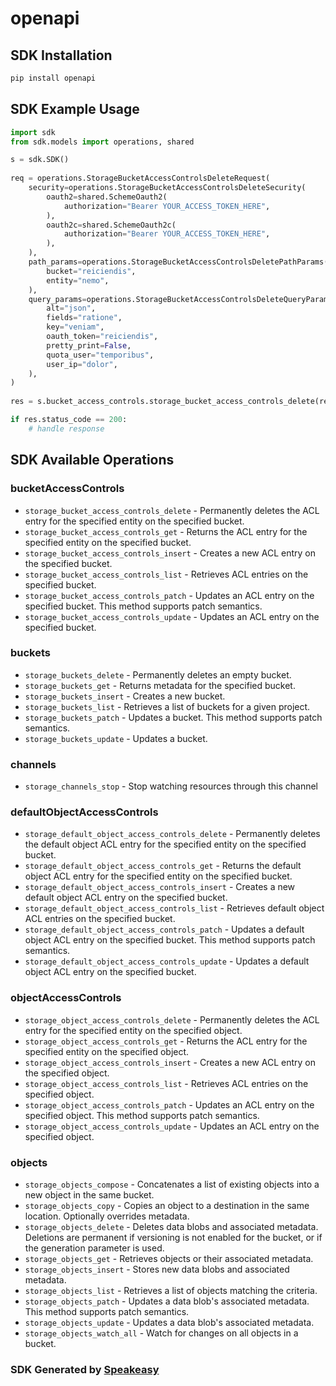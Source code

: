 # openapi

<!-- Start SDK Installation -->
## SDK Installation

```bash
pip install openapi
```
<!-- End SDK Installation -->

## SDK Example Usage
<!-- Start SDK Example Usage -->
```python
import sdk
from sdk.models import operations, shared

s = sdk.SDK()
    
req = operations.StorageBucketAccessControlsDeleteRequest(
    security=operations.StorageBucketAccessControlsDeleteSecurity(
        oauth2=shared.SchemeOauth2(
            authorization="Bearer YOUR_ACCESS_TOKEN_HERE",
        ),
        oauth2c=shared.SchemeOauth2c(
            authorization="Bearer YOUR_ACCESS_TOKEN_HERE",
        ),
    ),
    path_params=operations.StorageBucketAccessControlsDeletePathParams(
        bucket="reiciendis",
        entity="nemo",
    ),
    query_params=operations.StorageBucketAccessControlsDeleteQueryParams(
        alt="json",
        fields="ratione",
        key="veniam",
        oauth_token="reiciendis",
        pretty_print=False,
        quota_user="temporibus",
        user_ip="dolor",
    ),
)
    
res = s.bucket_access_controls.storage_bucket_access_controls_delete(req)

if res.status_code == 200:
    # handle response
```
<!-- End SDK Example Usage -->

<!-- Start SDK Available Operations -->
## SDK Available Operations

### bucketAccessControls

* `storage_bucket_access_controls_delete` - Permanently deletes the ACL entry for the specified entity on the specified bucket.
* `storage_bucket_access_controls_get` - Returns the ACL entry for the specified entity on the specified bucket.
* `storage_bucket_access_controls_insert` - Creates a new ACL entry on the specified bucket.
* `storage_bucket_access_controls_list` - Retrieves ACL entries on the specified bucket.
* `storage_bucket_access_controls_patch` - Updates an ACL entry on the specified bucket. This method supports patch semantics.
* `storage_bucket_access_controls_update` - Updates an ACL entry on the specified bucket.

### buckets

* `storage_buckets_delete` - Permanently deletes an empty bucket.
* `storage_buckets_get` - Returns metadata for the specified bucket.
* `storage_buckets_insert` - Creates a new bucket.
* `storage_buckets_list` - Retrieves a list of buckets for a given project.
* `storage_buckets_patch` - Updates a bucket. This method supports patch semantics.
* `storage_buckets_update` - Updates a bucket.

### channels

* `storage_channels_stop` - Stop watching resources through this channel

### defaultObjectAccessControls

* `storage_default_object_access_controls_delete` - Permanently deletes the default object ACL entry for the specified entity on the specified bucket.
* `storage_default_object_access_controls_get` - Returns the default object ACL entry for the specified entity on the specified bucket.
* `storage_default_object_access_controls_insert` - Creates a new default object ACL entry on the specified bucket.
* `storage_default_object_access_controls_list` - Retrieves default object ACL entries on the specified bucket.
* `storage_default_object_access_controls_patch` - Updates a default object ACL entry on the specified bucket. This method supports patch semantics.
* `storage_default_object_access_controls_update` - Updates a default object ACL entry on the specified bucket.

### objectAccessControls

* `storage_object_access_controls_delete` - Permanently deletes the ACL entry for the specified entity on the specified object.
* `storage_object_access_controls_get` - Returns the ACL entry for the specified entity on the specified object.
* `storage_object_access_controls_insert` - Creates a new ACL entry on the specified object.
* `storage_object_access_controls_list` - Retrieves ACL entries on the specified object.
* `storage_object_access_controls_patch` - Updates an ACL entry on the specified object. This method supports patch semantics.
* `storage_object_access_controls_update` - Updates an ACL entry on the specified object.

### objects

* `storage_objects_compose` - Concatenates a list of existing objects into a new object in the same bucket.
* `storage_objects_copy` - Copies an object to a destination in the same location. Optionally overrides metadata.
* `storage_objects_delete` - Deletes data blobs and associated metadata. Deletions are permanent if versioning is not enabled for the bucket, or if the generation parameter is used.
* `storage_objects_get` - Retrieves objects or their associated metadata.
* `storage_objects_insert` - Stores new data blobs and associated metadata.
* `storage_objects_list` - Retrieves a list of objects matching the criteria.
* `storage_objects_patch` - Updates a data blob's associated metadata. This method supports patch semantics.
* `storage_objects_update` - Updates a data blob's associated metadata.
* `storage_objects_watch_all` - Watch for changes on all objects in a bucket.

<!-- End SDK Available Operations -->

### SDK Generated by [Speakeasy](https://docs.speakeasyapi.dev/docs/using-speakeasy/client-sdks)
